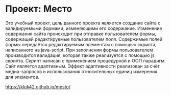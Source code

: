 # Проект: Место

Это учебный проект, цель данного проекта является создание сайта с валидируемыми формами, изменяющими его содержание. Изменение содержания сайта происходит при отправке пользователем формы, содержащей редактируемые пользователем поля. Содержимые полей формы передаётся редактируемым элементам с помощью скрипта, написанного на java-script. При заполнении формы пользователем производится валидация, которая также реализуется с помощью js скрипта. Скрипт написан с применением процедурной и ООП парадигм. Сайт является адаптивным. Эффект адаптивности реализован за счёт медиа-запросов и использования относительных единиц измерения для элементов.

https://kluk42.github.io/mesto/
